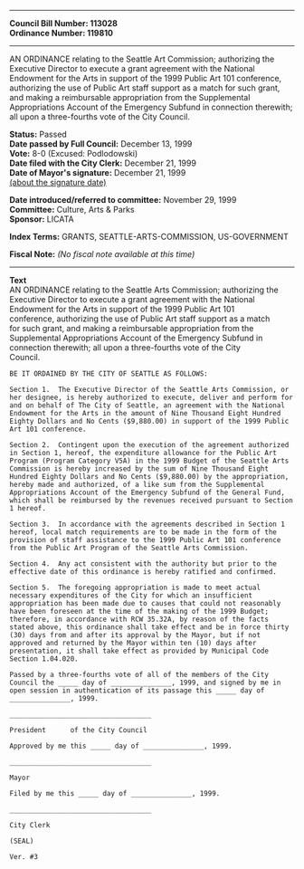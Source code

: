 * * * * *  
  
**Council Bill Number: [](#h0)[](#h2)113028**   
**Ordinance Number: 119810**  
  
* * * * *  
  
AN ORDINANCE relating to the Seattle Art Commission; authorizing the Executive Director to execute a grant agreement with the National Endowment for the Arts in support of the 1999 Public Art 101 conference, authorizing the use of Public Art staff support as a match for such grant, and making a reimbursable appropriation from the Supplemental Appropriations Account of the Emergency Subfund in connection therewith; all upon a three-fourths vote of the City Council.  
  
**Status:** Passed   
**Date passed by Full Council:** December 13, 1999   
**Vote:** 8-0 (Excused: Podlodowski)   
**Date filed with the City Clerk:** December 21, 1999   
**Date of Mayor's signature:** December 21, 1999   
[(about the signature date)](/~public/approvaldate.htm)   
  
  
**Date introduced/referred to committee:** November 29, 1999   
**Committee:** Culture, Arts & Parks   
**Sponsor:** LICATA   
  
**Index Terms:** GRANTS, SEATTLE-ARTS-COMMISSION, US-GOVERNMENT  
  
**Fiscal Note:** *(No fiscal note available at this time)*  
  
* * * * *  
  
**Text**  
    AN ORDINANCE relating to the Seattle Arts Commission; authorizing the  
    Executive Director to execute a grant agreement with the National  
    Endowment for the Arts in support of the 1999 Public Art 101  
    conference, authorizing the use of Public Art staff support as a match  
    for such grant, and making a reimbursable appropriation from the  
    Supplemental Appropriations Account of the Emergency Subfund in  
    connection therewith; all upon a three-fourths vote of the City  
    Council.  
  
    BE IT ORDAINED BY THE CITY OF SEATTLE AS FOLLOWS:  
  
    Section 1.  The Executive Director of the Seattle Arts Commission, or  
    her designee, is hereby authorized to execute, deliver and perform for  
    and on behalf of The City of Seattle, an agreement with the National  
    Endowment for the Arts in the amount of Nine Thousand Eight Hundred  
    Eighty Dollars and No Cents ($9,880.00) in support of the 1999 Public  
    Art 101 conference.  
  
    Section 2.  Contingent upon the execution of the agreement authorized  
    in Section 1, hereof, the expenditure allowance for the Public Art  
    Program (Program Category V5A) in the 1999 Budget of the Seattle Arts  
    Commission is hereby increased by the sum of Nine Thousand Eight  
    Hundred Eighty Dollars and No Cents ($9,880.00) by the appropriation,  
    hereby made and authorized, of a like sum from the Supplemental  
    Appropriations Account of the Emergency Subfund of the General Fund,  
    which shall be reimbursed by the revenues received pursuant to Section  
    1 hereof.  
  
    Section 3.  In accordance with the agreements described in Section 1  
    hereof, local match requirements are to be made in the form of the  
    provision of staff assistance to the 1999 Public Art 101 conference  
    from the Public Art Program of the Seattle Arts Commission.  
  
    Section 4.  Any act consistent with the authority but prior to the  
    effective date of this ordinance is hereby ratified and confirmed.  
  
    Section 5.  The foregoing appropriation is made to meet actual  
    necessary expenditures of the City for which an insufficient  
    appropriation has been made due to causes that could not reasonably  
    have been foreseen at the time of the making of the 1999 Budget;  
    therefore, in accordance with RCW 35.32A, by reason of the facts  
    stated above, this ordinance shall take effect and be in force thirty  
    (30) days from and after its approval by the Mayor, but if not  
    approved and returned by the Mayor within ten (10) days after  
    presentation, it shall take effect as provided by Municipal Code  
    Section 1.04.020.  
  
    Passed by a three-fourths vote of all of the members of the City  
    Council the _____ day of _______________, 1999, and signed by me in  
    open session in authentication of its passage this _____ day of  
    _______________, 1999.  
  
    ___________________________________  
  
    President      of the City Council  
  
    Approved by me this _____ day of _______________, 1999.  
  
    ___________________________________  
  
    Mayor  
  
    Filed by me this _____ day of _______________, 1999.  
  
    ___________________________________  
  
    City Clerk  
  
    (SEAL)  
  
    Ver. #3  
